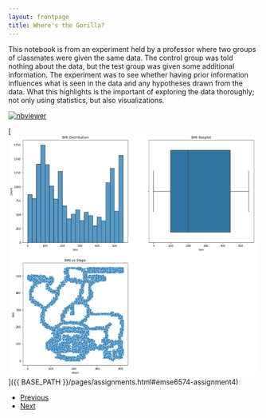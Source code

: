 ```yaml
---
layout: frontpage
title: Where's the Gorilla?
---
```


This notebook is from an experiment held by a professor where two groups of classmates were given the same data. The control group was told nothing about the data, but the test group was given some additional information. The experiment was to see whether having prior information influences what is seen in the data and any hypotheses drawn from the data. What this highlights is the important of exploring the data thoroughly; not only using statistics, but also visualizations. 

[![nbviewer](https://raw.githubusercontent.com/jupyter/design/master/logos/Badges/nbviewer_badge.svg)](https://nbviewer.jupyter.org/github/msalceda/msalceda.github.io/blob/master/assets/emse6574_assignments/Week_4_Assignment_Michael_Salceda.ipynb)

[![HW4 Gorilla](/assets/pics/portfolio_pics/emse6574_hw4_data_pitfalls.png)]({{ BASE_PATH }}/pages/assignments.html#emse6574-assignment4)



<!-- <center><a href="{{ BASE_PATH }}/pages/assignments.html#emse6574-assignment8"><img src="/assets/pics/portfolio_pics/emse6574_hw8_genetic_algo.png" alt="HW8 Genetic Algo" style="width:450px;height:300px;"></a></center> -->

<div class="navbar">
  <div class="navbar-inner">
      <ul class="nav">
          <li><a href="emse6574_hw8_genetic_algo.html">Previous</a></li>
          <li><a href="/index.html">Next</a></li>
      </ul>
  </div>
</div>
